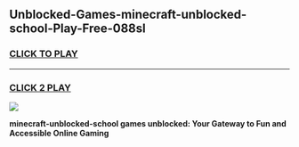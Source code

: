 
## Unblocked-Games-minecraft-unblocked-school-Play-Free-088sl
<h3>
<a href="https://premium76.site?title=minecraft-unblocked-school&ref=18A1">CLICK TO PLAY</a></h3>
<hr>

<h3>
<a href="https://premium76.site?title=minecraft-unblocked-school&ref=18A1">CLICK 2 PLAY</a>
  
</h3>

<a href="https://premium76.site?title=minecraft-unblocked-school&ref=18A1"><img src="https://clearcache.store/games.png"></a>


**minecraft-unblocked-school games unblocked: Your Gateway to Fun and Accessible Online Gaming**
